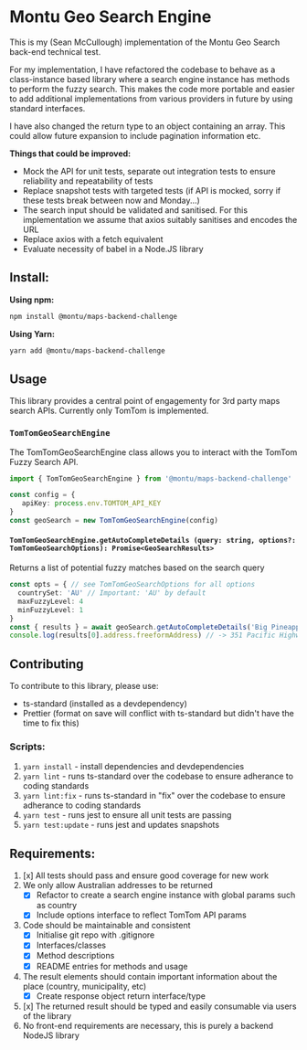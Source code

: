 # Montu Geo Search Engine

This is my (Sean McCullough) implementation of the Montu Geo Search back-end technical test.

For my implementation, I have refactored the codebase to behave as a class-instance based library where a search engine instance has methods to perform the fuzzy search.
This makes the code more portable and easier to add additional implementations from various providers in future by using standard interfaces.

I have also changed the return type to an object containing an array. This could allow future expansion to include pagination information etc.

**Things that could be improved:**

- Mock the API for unit tests, separate out integration tests to ensure reliability and repeatability of tests
- Replace snapshot tests with targeted tests (if API is mocked, sorry if these tests break between now and Monday...)
- The search input should be validated and sanitised. For this implementation we assume that axios suitably sanitises and encodes the URL
- Replace axios with a fetch equivalent
- Evaluate necessity of babel in a Node.JS library 

## Install:

**Using npm:**
```sh
npm install @montu/maps-backend-challenge
```

**Using Yarn:**
```sh
yarn add @montu/maps-backend-challenge
```

## Usage

This library provides a central point of engagementy for 3rd party maps search APIs. Currently only TomTom is implemented.

### `TomTomGeoSearchEngine`

The TomTomGeoSearchEngine class allows you to interact with the TomTom Fuzzy Search API.

```ts
import { TomTomGeoSearchEngine } from '@montu/maps-backend-challenge'

const config = {
   apiKey: process.env.TOMTOM_API_KEY
}
const geoSearch = new TomTomGeoSearchEngine(config)
```

#### `TomTomGeoSearchEngine.getAutoCompleteDetails (query: string, options?: TomTomGeoSearchOptions): Promise<GeoSearchResults>`

Returns a list of potential fuzzy matches based on the search query

```ts
const opts = { // see TomTomGeoSearchOptions for all options
  countrySet: 'AU' // Important: 'AU' by default
  maxFuzzyLevel: 4
  minFuzzyLevel: 1
}
const { results } = await geoSearch.getAutoCompleteDetails('Big Pineapple', opts)
console.log(results[0].address.freeformAddress) // -> 351 Pacific Highway, Coffs Harbour, New South Wales, 2450
```

## Contributing

To contribute to this library, please use:

- ts-standard (installed as a devdependency)
- Prettier (format on save will conflict with ts-standard but didn't have the time to fix this)

### Scripts:

1. `yarn install` - install dependencies and devdependencies
1. `yarn lint` - runs ts-standard over the codebase to ensure adherance to coding standards
1. `yarn lint:fix` - runs ts-standard in "fix" over the codebase to ensure adherance to coding standards
1. `yarn test` - runs jest to ensure all unit tests are passing
1. `yarn test:update` - runs jest and updates snapshots

## Requirements:

1. [x] All tests should pass and ensure good coverage for new work
2. We only allow Australian addresses to be returned
   - [x] Refactor to create a search engine instance with global params such as country
   - [x] Include options interface to reflect TomTom API params
3. Code should be maintainable and consistent
   - [x] Initialise git repo with .gitignore
   - [x] Interfaces/classes
   - [x] Method descriptions
   - [x] README entries for methods and usage
4. The result elements should contain important information about the place (country, municipality, etc)
   - [x] Create response object return interface/type
5. [x] The returned result should be typed and easily consumable via users of the library
6. No front-end requirements are necessary, this is purely a backend NodeJS library
